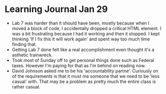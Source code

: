 <h1>Learning Journal Jan 29</h1>
<ul>
<li>Lab 7 was harder than it should have been, mostly because when I moved a block of code, I accidentally dropped a critical HTML element.  I was a bit frustrating because I had it working and then it stopped.  I kept thinking 'If I fix this it will work again' and spent way too much time finding that.</li>  
<li>Getting Lab 7 done felt like a real accomplishment even thought it's a asthetic trainwreck.</li>
<li>Took most of Sunday off to get personal things done such as Federal taxes.  However I'm paying for that as I'm behind on reading now.</li>
<li>David Johnson asked me to be his 'accountability partne'.  Curiously on of the requirements is that it must me someone that we need to be 'less casual' with.  That may be a problem as pretty much the entire class is rather casual.</li>
</ul>